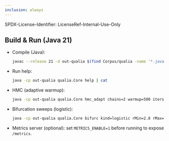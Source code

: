 ```yaml
---
inclusion: always
---
```

SPDX-License-Identifier: LicenseRef-Internal-Use-Only

## Build & Run (Java 21)

- Compile (Java):
  ```bash
  javac --release 21 -d out-qualia $(find Corpus/qualia -name '*.java')
  ```
- Run help:
  ```bash
  java -cp out-qualia qualia.Core help | cat
  ```
- HMC (adaptive warmup):
  ```bash
  java -cp out-qualia qualia.Core hmc_adapt chains=2 warmup=500 iters=1000 thin=2 seed=42 out=hmc.jsonl | cat
  ```
- Bifurcation sweeps (logistic):
  ```bash
  java -cp out-qualia qualia.Core bifurc kind=logistic rMin=2.8 rMax=3.2 rStep=0.02 horizon=1000 burnin=500 seed=42 out=bifurc-logistic.jsonl | cat
  ```

- Metrics server (optional): set `METRICS_ENABLE=1` before running to expose `/metrics`.

